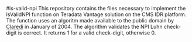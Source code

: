 #is-valid-npi
This repository contains the files necessary to implement the IsValidNPI function on Teradata Vantage solution on the CMS IDR platform. The function uses an algoritm made available to the public domain by [Claredi](www.claredi.com) in January of 2004. The algorithm validates the NPI Luhn check-digit is correct. It returns 1 for a valid check-digit, otherwise 0.